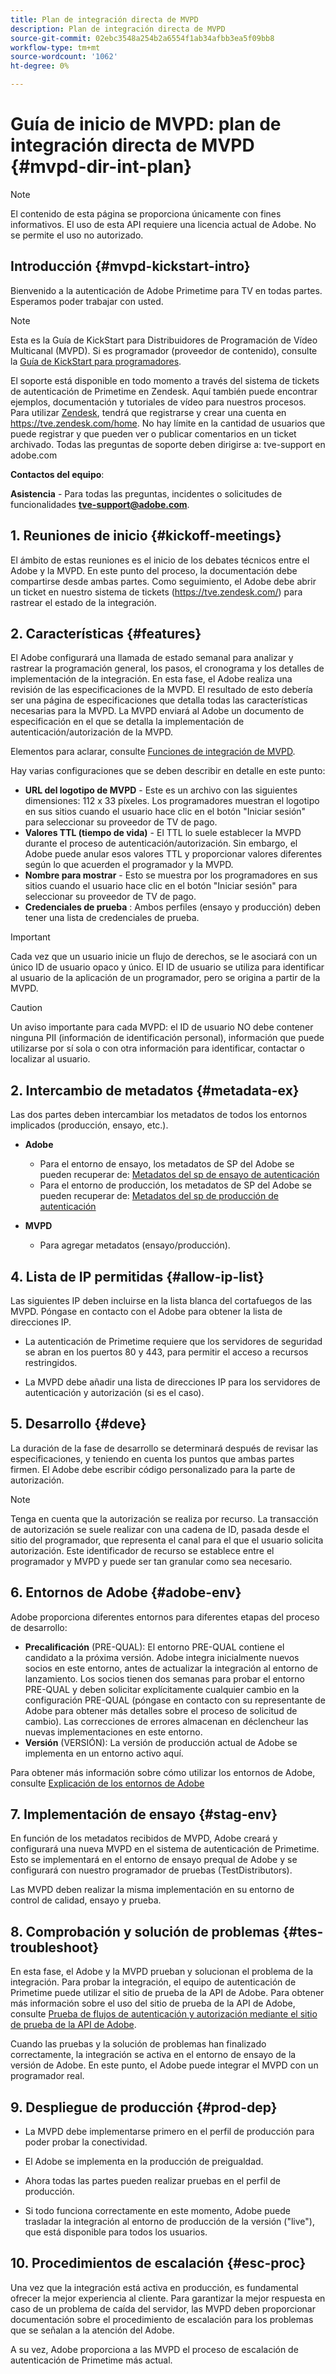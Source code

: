 ```yaml
---
title: Plan de integración directa de MVPD
description: Plan de integración directa de MVPD
source-git-commit: 02ebc3548a254b2a6554f1ab34afbb3ea5f09bb8
workflow-type: tm+mt
source-wordcount: '1062'
ht-degree: 0%

---
```


# Guía de inicio de MVPD: plan de integración directa de MVPD {#mvpd-dir-int-plan}

>[!NOTE]
>
>El contenido de esta página se proporciona únicamente con fines informativos. El uso de esta API requiere una licencia actual de Adobe. No se permite el uso no autorizado.

## Introducción {#mvpd-kickstart-intro}

Bienvenido a la autenticación de Adobe Primetime para TV en todas partes.  Esperamos poder trabajar con usted.

>[!NOTE]
>
>Esta es la Guía de KickStart para Distribuidores de Programación de Vídeo Multicanal (MVPD). Si es programador (proveedor de contenido), consulte la [Guía de KickStart para programadores](/help/authentication/programmer-kickstart-guide.md).

El soporte está disponible en todo momento a través del sistema de tickets de autenticación de Primetime en Zendesk. Aquí también puede encontrar ejemplos, documentación y tutoriales de vídeo para nuestros procesos. Para utilizar [Zendesk](https://adobeprimetime.zendesk.com/), tendrá que registrarse y crear una cuenta en https://tve.zendesk.com/home. No hay límite en la cantidad de usuarios que puede registrar y que pueden ver o publicar comentarios en un ticket archivado. Todas las preguntas de soporte deben dirigirse a: tve-support en adobe.com

**Contactos del equipo**:

**Asistencia** - Para todas las preguntas, incidentes o solicitudes de funcionalidades **tve-support@adobe.com**.

## 1. Reuniones de inicio {#kickoff-meetings}

El ámbito de estas reuniones es el inicio de los debates técnicos entre el Adobe y la MVPD. En este punto del proceso, la documentación debe compartirse desde ambas partes. Como seguimiento, el Adobe debe abrir un ticket en nuestro sistema de tickets (https://tve.zendesk.com/) para rastrear el estado de la integración.

## 2. Características {#features}

El Adobe configurará una llamada de estado semanal para analizar y rastrear la programación general, los pasos, el cronograma y los detalles de implementación de la integración. En esta fase, el Adobe realiza una revisión de las especificaciones de la MVPD. El resultado de esto debería ser una página de especificaciones que detalla todas las características necesarias para la MVPD. La MVPD enviará al Adobe un documento de especificación en el que se detalla la implementación de autenticación/autorización de la MVPD.

Elementos para aclarar, consulte [Funciones de integración de MVPD](/help/authentication/mvpd-integr-features.md).

Hay varias configuraciones que se deben describir en detalle en este punto:

* **URL del logotipo de MVPD** - Este es un archivo con las siguientes dimensiones: 112 x 33 píxeles. Los programadores muestran el logotipo en sus sitios cuando el usuario hace clic en el botón &quot;Iniciar sesión&quot; para seleccionar su proveedor de TV de pago.
* **Valores TTL (tiempo de vida)** - El TTL lo suele establecer la MVPD durante el proceso de autenticación/autorización. Sin embargo, el Adobe puede anular esos valores TTL y proporcionar valores diferentes según lo que acuerden el programador y la MVPD.
* **Nombre para mostrar** - Esto se muestra por los programadores en sus sitios cuando el usuario hace clic en el botón &quot;Iniciar sesión&quot; para seleccionar su proveedor de TV de pago.
* **Credenciales de prueba** : Ambos perfiles (ensayo y producción) deben tener una lista de credenciales de prueba.

>[!IMPORTANT]
>
>Cada vez que un usuario inicie un flujo de derechos, se le asociará con un único ID de usuario opaco y único.  El ID de usuario se utiliza para identificar al usuario de la aplicación de un programador, pero se origina a partir de la MVPD.

>[!CAUTION]
>
>Un aviso importante para cada MVPD: el ID de usuario NO debe contener ninguna PII (información de identificación personal), información que puede utilizarse por sí sola o con otra información para identificar, contactar o localizar al usuario.

## 2. Intercambio de metadatos {#metadata-ex}

Las dos partes deben intercambiar los metadatos de todos los entornos implicados (producción, ensayo, etc.).

* **Adobe**
   * Para el entorno de ensayo, los metadatos de SP del Adobe se pueden recuperar de: [Metadatos del sp de ensayo de autenticación](https://sp.auth-staging.adobe.com/sp/metadata)
   * Para el entorno de producción, los metadatos de SP del Adobe se pueden recuperar de: [Metadatos del sp de producción de autenticación](https://sp.auth.adobe.com/sp/metadata)

* **MVPD**
   * Para agregar metadatos (ensayo/producción).

## 4. Lista de IP permitidas {#allow-ip-list}

Las siguientes IP deben incluirse en la lista blanca del cortafuegos de las MVPD. Póngase en contacto con el Adobe para obtener la lista de direcciones IP.

* La autenticación de Primetime requiere que los servidores de seguridad se abran en los puertos 80 y 443, para permitir el acceso a recursos restringidos.

* La MVPD debe añadir una lista de direcciones IP para los servidores de autenticación y autorización (si es el caso).

## 5. Desarrollo {#deve}

La duración de la fase de desarrollo se determinará después de revisar las especificaciones, y teniendo en cuenta los puntos que ambas partes firmen. El Adobe debe escribir código personalizado para la parte de autorización.

>[!NOTE]
>
>Tenga en cuenta que la autorización se realiza por recurso. La transacción de autorización se suele realizar con una cadena de ID, pasada desde el sitio del programador, que representa el canal para el que el usuario solicita autorización. Este identificador de recurso se establece entre el programador y MVPD y puede ser tan granular como sea necesario.

## 6. Entornos de Adobe {#adobe-env}

Adobe proporciona diferentes entornos para diferentes etapas del proceso de desarrollo:

* **Precalificación** (PRE-QUAL): El entorno PRE-QUAL contiene el candidato a la próxima versión. Adobe integra inicialmente nuevos socios en este entorno, antes de actualizar la integración al entorno de lanzamiento. Los socios tienen dos semanas para probar el entorno PRE-QUAL y deben solicitar explícitamente cualquier cambio en la configuración PRE-QUAL (póngase en contacto con su representante de Adobe para obtener más detalles sobre el proceso de solicitud de cambio). Las correcciones de errores almacenan en déclencheur las nuevas implementaciones en este entorno.
* **Versión** (VERSIÓN): La versión de producción actual de Adobe se implementa en un entorno activo aquí.

Para obtener más información sobre cómo utilizar los entornos de Adobe, consulte [Explicación de los entornos de Adobe](/help/authentication/understanding-the-adobe-environments.md)

## 7. Implementación de ensayo {#stag-env}

En función de los metadatos recibidos de MVPD, Adobe creará y configurará una nueva MVPD en el sistema de autenticación de Primetime. Esto se implementará en el entorno de ensayo prequal de Adobe y se configurará con nuestro programador de pruebas (TestDistributors).

Las MVPD deben realizar la misma implementación en su entorno de control de calidad, ensayo y prueba.

## 8. Comprobación y solución de problemas {#tes-troubleshoot}

En esta fase, el Adobe y la MVPD prueban y solucionan el problema de la integración. Para probar la integración, el equipo de autenticación de Primetime puede utilizar el sitio de prueba de la API de Adobe. Para obtener más información sobre el uso del sitio de prueba de la API de Adobe, consulte [Prueba de flujos de autenticación y autorización mediante el sitio de prueba de la API de Adobe](/help/authentication/test-authn-authz-flows-using-adobes-api-test-site.md).

Cuando las pruebas y la solución de problemas han finalizado correctamente, la integración se activa en el entorno de ensayo de la versión de Adobe. En este punto, el Adobe puede integrar el MVPD con un programador real.

## 9. Despliegue de producción {#prod-dep}

* La MVPD debe implementarse primero en el perfil de producción para poder probar la conectividad.

* El Adobe se implementa en la producción de preigualdad.

* Ahora todas las partes pueden realizar pruebas en el perfil de producción.

* Si todo funciona correctamente en este momento, Adobe puede trasladar la integración al entorno de producción de la versión (&quot;live&quot;), que está disponible para todos los usuarios.

## 10. Procedimientos de escalación {#esc-proc}

Una vez que la integración está activa en producción, es fundamental ofrecer la mejor experiencia al cliente. Para garantizar la mejor respuesta en caso de un problema de caída del servidor, las MVPD deben proporcionar documentación sobre el procedimiento de escalación para los problemas que se señalan a la atención del Adobe.

A su vez, Adobe proporciona a las MVPD el proceso de escalación de autenticación de Primetime más actual.


<!--- [!RELATEDINFORMATION]
>
>* [Programmer Kickstart Guide](/help/authentication/programmer-kickstart-guide.md)
>* [MVPD Integration Guide](/help/authentication/mvpd-integr-features.md)
-->
